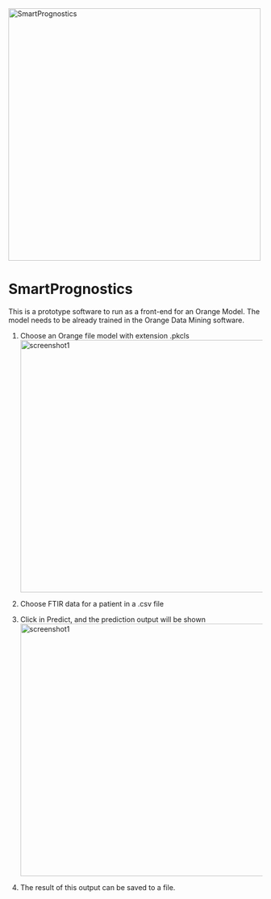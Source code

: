 <img src="https://github.com/user-attachments/assets/d4e58c31-f4c4-48c8-ba01-60e64c7e0ec1" alt="SmartPrognostics" width="500">

# SmartPrognostics

This is a prototype software to run as a front-end for an Orange Model. 
The model needs to be already trained in the Orange Data Mining software.

1) Choose an Orange file model with extension .pkcls
   <img src="https://github.com/user-attachments/assets/3518e176-1a31-4b9d-a8c2-b9d34605fc92" alt="screenshot1" width="500">

2) Choose FTIR data for a patient in a .csv file

3) Click in Predict, and the prediction output will be shown
   <img src="https://github.com/user-attachments/assets/134787f6-23c1-494b-ae61-8a427a434aee" alt="screenshot1" width="500">

4) The result of this output can be saved to a file.

   

